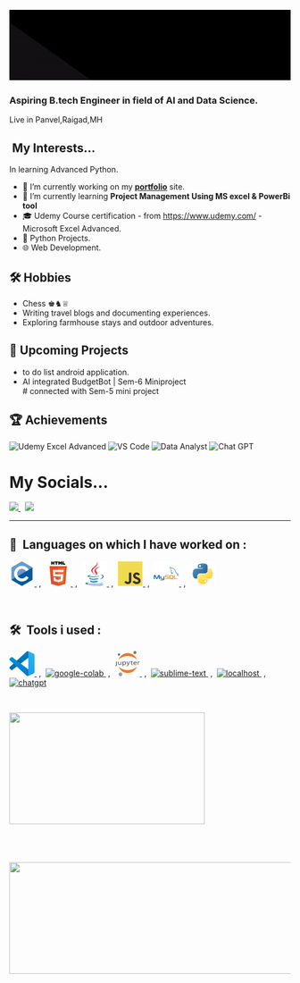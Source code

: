 ![Header GIF](readmebannergif.gif)
<h3 align="left">Aspiring B.tech Engineer in field of AI and Data Science.</h3>
<p>Live in Panvel,Raigad,MH</p>
<h2>  &nbsp;My Interests...</h2>
<p>In learning Advanced Python.</p>


- 🔭 I’m currently working on my **[portfolio](https://github.com/atharvaghayal/portfolio)** site.
- 🌱 I’m currently learning **Project Management Using MS excel & PowerBi tool**
- 🎓 Udemy Course certification - from https://www.udemy.com/ - Microsoft Excel Advanced.
- 🐍 Python Projects.
- 🌐 Web Development.
<h2>🛠️ Hobbies</h2>
<ul>
  <li>Chess ♚♞♕</li>
  <li>Writing travel blogs and documenting experiences.</li>
  <li>Exploring farmhouse stays and outdoor adventures.</li>
</ul>
<h2>📁 Upcoming Projects</h2>
<ul>
   <li>to do list android application.</li>
  <li>AI integrated BudgetBot  | Sem-6 Miniproject</li> # connected with Sem-5 mini project
</ul>
<h2>🏆 Achievements</h2>
<p align="left">
  <img src="https://img.shields.io/badge/Udemy-MS%20Excel%20Advanced-orange" alt="Udemy Excel Advanced" />
  <img src="https://img.shields.io/badge/VS%20Code-user-red" alt="VS Code" />
  <img src="https://img.shields.io/badge/Data%20Analyst-learner-darkblue" alt="Data Analyst" />
  <img src="https://img.shields.io/badge/Chat%20GPT-user-green" alt="Chat GPT" />
</p>
<h1 align="left">My Socials...</h1>
<p align="left">
  <a href="https://www.instagram.com/_atharvaghayal/">
    <img height="50" src="https://upload.wikimedia.org/wikipedia/commons/thumb/a/a5/Instagram_icon.png/2048px-Instagram_icon.png"/>
  </a> &nbsp;
  <a href="https://www.linkedin.com/in/atharva-ghayal/">
    <img height="50" src="https://upload.wikimedia.org/wikipedia/commons/c/ca/LinkedIn_logo_initials.png"/>
  </a>
</p>

---  
  
<h2> 🚀 &nbsp;Languages on which I have worked on :</h2>

<p align="left">
  <a href="https://www.cprogramming.com/" rel="noreferrer">
      <img src="https://raw.githubusercontent.com/devicons/devicon/master/icons/c/c-original.svg" alt="c" width="45" height="45"/>
  </a> &nbsp;,&nbsp;
  <a href="https://www.w3.org/html/" rel="noreferrer">
      <img src="https://raw.githubusercontent.com/devicons/devicon/master/icons/html5/html5-original-wordmark.svg" alt="html5" width="45" height="45"/>
  </a> &nbsp;,&nbsp;
  <a href="https://www.java.com" rel="noreferrer">
      <img src="https://raw.githubusercontent.com/devicons/devicon/master/icons/java/java-original.svg" alt="java" width="45" height="45"/>
  </a> &nbsp;,&nbsp;
  <a href="https://developer.mozilla.org/en-US/docs/Web/JavaScript" rel="noreferrer">
      <img src="https://raw.githubusercontent.com/devicons/devicon/master/icons/javascript/javascript-original.svg" alt="javascript" width="45" height="45"/>
  </a> &nbsp;,&nbsp;
  <a href="https://www.mysql.com/" rel="noreferrer">
      <img src="https://raw.githubusercontent.com/devicons/devicon/master/icons/mysql/mysql-original-wordmark.svg" alt="mysql" width="45" height="45"/>
  </a> &nbsp;,&nbsp;
  <a href="https://www.python.org" rel="noreferrer">
      <img src="https://raw.githubusercontent.com/devicons/devicon/master/icons/python/python-original.svg" alt="python" width="45" height="45"/>
  </a>
</p>
<br>
<h2> 🛠️ &nbsp;Tools i used :</h2>
<p align="left">
  <!-- VS Code -->
  <a href="https://code.visualstudio.com/" rel="noreferrer">
      <img src="https://raw.githubusercontent.com/devicons/devicon/master/icons/vscode/vscode-original.svg" alt="vscode" width="45" height="45"/>
  </a> &nbsp;,&nbsp;

  <!-- Google Colab -->
  <a href="https://colab.research.google.com/" rel="noreferrer">
      <img src="https://upload.wikimedia.org/wikipedia/commons/d/d0/Google_Colaboratory_SVG_Logo.svg" alt="google-colab" width="45" height="45"/>
  </a> &nbsp;,&nbsp;

  <!-- Jupyter Notebook -->
  <a href="https://jupyter.org/" rel="noreferrer">
      <img src="https://raw.githubusercontent.com/devicons/devicon/master/icons/jupyter/jupyter-original-wordmark.svg" alt="jupyter-notebook" width="45" height="45"/>
  </a> &nbsp;,&nbsp;

  <!-- Sublime Text -->
  <a href="https://www.sublimetext.com/" rel="noreferrer">
      <img src="https://upload.wikimedia.org/wikipedia/en/d/d2/Sublime_Text_3_logo.png" alt="sublime-text" width="45" height="45"/>
  </a> &nbsp;,&nbsp;

  <!-- Localhost -->
  <a href="http://localhost/" rel="noreferrer">
      <img src="https://cdn-icons-png.flaticon.com/512/1930/1930112.png" alt="localhost" width="45" height="45"/>
  </a> &nbsp;,&nbsp;

  <!-- ChatGPT -->
  <a href="https://chat.openai.com/" rel="noreferrer">
      <img src="https://upload.wikimedia.org/wikipedia/commons/0/04/ChatGPT_logo.svg" alt="chatgpt" width="45" height="45"/>
  </a>
</p>
<br>
<p align="left">
  <img width="350" height="200" src="https://github-readme-stats.vercel.app/api/top-langs/?username=atharvaghayal&size_weight=0.15&count_weight=0.5&layout=compact&theme=tokyonight">
</p>
<br>
<div id="header" align="center">
  <img src="https://komarev.com/ghpvc/?username=atharvaghayal&style=for-the-badge&color=blue" alt=""/>
</div>
<br>
<img src="githubfooter.gif" width="1500" height="200">
